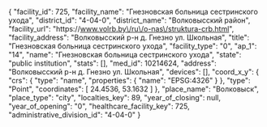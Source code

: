 {
    "facility_id": 725,
    "facility_name": "Гнезновская больница сестринского ухода",
    "district_id": "4-04-0",
    "district_name": "Волковысский район",
    "facility_url": "https:\/\/www.volrb.by\/ru\/o-nas\/struktura-crb.html",
    "facility_address": "Волковысский р-н д. Гнезно ул. Школьная",
    "title": "Гнезновская больница сестринского ухода",
    "facility_type": "0",
    "ap_1": "14",
    "name": "Гнезновская больница сестринского ухода",
    "state": "public institution",
    "stats": [],
    "med_id": 10214624,
    "address": "Волковысский р-н д. Гнезно ул. Школьная",
    "devices": [],
    "coord_x_y": {
        "crs": {
            "type": "name",
            "properties": {
                "name": "EPSG:4326"
            }
        },
        "type": "Point",
        "coordinates": [
            24.4536,
            53.1632
        ]
    },
    "place_name": "Волковыск",
    "place_type": "city",
    "localties_key": 89,
    "year_of_closing": null,
    "year_of_opening": "0",
    "healthcare_facility_key": 725,
    "administrative_division_id": "4-04-0"
}